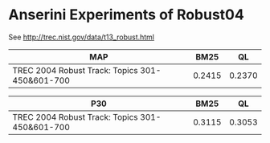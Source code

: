 # Anserini Experiments of Robust04

See http://trec.nist.gov/data/t13_robust.html

MAP                                               | BM25   | QL     
--------------------------------------------------|--------|--------
TREC 2004 Robust Track: Topics 301-450&601-700    | 0.2415 | 0.2370 


P30                                               | BM25   | QL     
--------------------------------------------------|--------|--------
TREC 2004 Robust Track: Topics 301-450&601-700    | 0.3115 | 0.3053 
